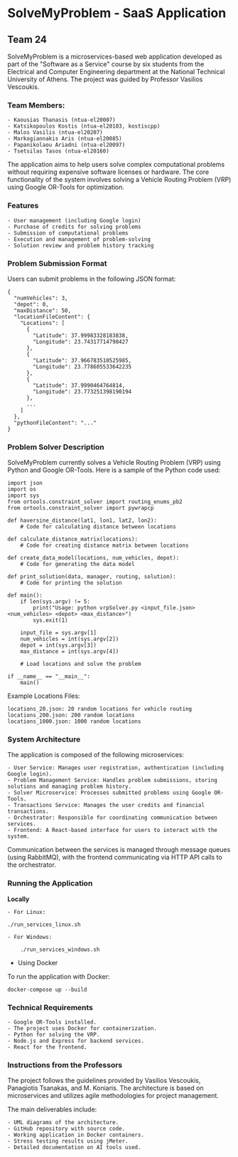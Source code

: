 # SolveMyProblem - SaaS Application

## Team 24

SolveMyProblem is a microservices-based web application developed as part of the "Software as a Service" course by six students from the Electrical and Computer Engineering department at the National Technical University of Athens. The project was guided by Professor Vasilios Vescoukis.

### Team Members:

    - Kaousias Thanasis (ntua-el20007)
    - Katsikopoulos Kostis (ntua-el20103, kostiscpp)
    - Malos Vasilis (ntua-el20207)
    - Markogiannakis Aris (ntua-el20085)
    - Papanikolaou Ariadni (ntua-el20097)
    - Tsetsilas Tasos (ntua-el20160)

The application aims to help users solve complex computational problems without requiring expensive software licenses or hardware. The core functionality of the system involves solving a Vehicle Routing Problem (VRP) using Google OR-Tools for optimization.

### Features

    - User management (including Google login)
    - Purchase of credits for solving problems
    - Submission of computational problems
    - Execution and management of problem-solving
    - Solution review and problem history tracking

### Problem Submission Format

Users can submit problems in the following JSON format:


```
{
  "numVehicles": 3,
  "depot": 0,
  "maxDistance": 50,
  "locationFileContent": {
    "Locations": [
      {
        "Latitude": 37.99983328183838,
        "Longitude": 23.74317714798427
      },
      {
        "Latitude": 37.966783510525985,
        "Longitude": 23.778605533642235
      },
      {
        "Latitude": 37.9990464764814,
        "Longitude": 23.773251398190194
      },
      ...
    ]
  },
  "pythonFileContent": "..."
}
```

### Problem Solver Description

SolveMyProblem currently solves a Vehicle Routing Problem (VRP) using Python and Google OR-Tools. Here is a sample of the Python code used:


```
import json
import os
import sys
from ortools.constraint_solver import routing_enums_pb2
from ortools.constraint_solver import pywrapcp

def haversine_distance(lat1, lon1, lat2, lon2):
    # Code for calculating distance between locations

def calculate_distance_matrix(locations):
    # Code for creating distance matrix between locations

def create_data_model(locations, num_vehicles, depot):
    # Code for generating the data model

def print_solution(data, manager, routing, solution):
    # Code for printing the solution

def main():
    if len(sys.argv) != 5:
        print("Usage: python vrpSolver.py <input_file.json> <num_vehicles> <depot> <max_distance>")
        sys.exit(1)

    input_file = sys.argv[1]
    num_vehicles = int(sys.argv[2])
    depot = int(sys.argv[3])
    max_distance = int(sys.argv[4])

    # Load locations and solve the problem

if __name__ == "__main__":
    main()
```

Example Locations Files:

    locations_20.json: 20 random locations for vehicle routing
    locations_200.json: 200 random locations
    locations_1000.json: 1000 random locations

### System Architecture

The application is composed of the following microservices:

    - User Service: Manages user registration, authentication (including Google login).
    - Problem Management Service: Handles problem submissions, storing solutions and managing problem history.
    - Solver Microservice: Processes submitted problems using Google OR-Tools.
    - Transactions Service: Manages the user credits and financial transactions.
    - Orchestrator: Responsible for coordinating communication between services.
    - Frontend: A React-based interface for users to interact with the system.

Communication between the services is managed through message queues (using RabbitMQ), with the frontend communicating via HTTP API calls to the orchestrator.

### Running the Application

**Locally**

    - For Linux:

```
./run_services_linux.sh
```

    - For Windows:

```
    ./run_services_windows.sh
```

- Using Docker

To run the application with Docker:

```
docker-compose up --build
```

### Technical Requirements

    - Google OR-Tools installed.
    - The project uses Docker for containerization.
    - Python for solving the VRP.
    - Node.js and Express for backend services.
    - React for the frontend.

### Instructions from the Professors

The project follows the guidelines provided by Vasilios Vescoukis, Panagiotis Tsanakas, and M. Koniaris. The architecture is based on microservices and utilizes agile methodologies for project management.

The main deliverables include:

    - UML diagrams of the architecture.
    - GitHub repository with source code.
    - Working application in Docker containers.
    - Stress testing results using jMeter.
    - Detailed documentation on AI tools used.
